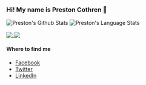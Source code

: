 ### Hi! My name is Preston Cothren 👋

![Preston's Github Stats](https://github-readme-stats.vercel.app/api?username=Pcothren&show_icons=true&count_private=true&show_icons=true&theme=dracula)
![Preston's Language Stats](https://github-readme-stats.vercel.app/api/top-langs/?username=hoffstadt&layout=compact&card_width=250&hide_border=true&langs_count=6&theme=dracula)

<a href="https://github.com/hoffstadt/DearPyGui">
  <img align="center" src="https://github-readme-stats.vercel.app/api/pin/?username=hoffstadt&repo=DearPyGui&theme=dracula">
</a>
<a href="https://github.com/Pcothren/DearPyGui-Examples">
  <img align="center" src="https://github-readme-stats.vercel.app/api/pin/?username=Pcothren&repo=DearPyGui-Examples&theme=dracula">
</a>

#### Where to find me
- [Facebook](https://www.facebook.com/preston.cothren.9)
- [Twitter](https://twitter.com/toulaboy3)
- [LinkedIn](https://www.linkedin.com/in/preston-cothren-00824190/)
